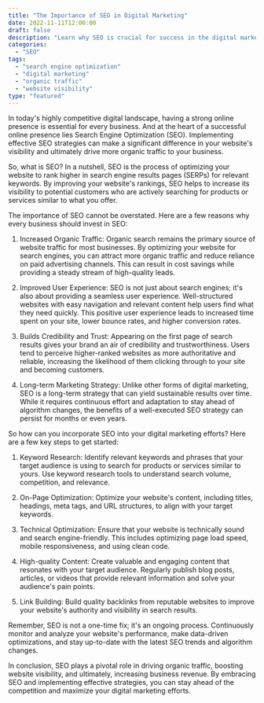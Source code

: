 ```yaml
--- 
title: "The Importance of SEO in Digital Marketing" 
date: 2022-11-11T12:00:00 
draft: false 
description: "Learn why SEO is crucial for success in the digital marketing world and gain valuable insights into its importance and strategies." 
categories: 
  - "SEO" 
tags: 
  - "search engine optimization" 
  - "digital marketing" 
  - "organic traffic" 
  - "website visibility" 
type: "featured" 
--- 
```


In today's highly competitive digital landscape, having a strong online presence is essential for every business. And at the heart of a successful online presence lies Search Engine Optimization (SEO). Implementing effective SEO strategies can make a significant difference in your website's visibility and ultimately drive more organic traffic to your business.

So, what is SEO? In a nutshell, SEO is the process of optimizing your website to rank higher in search engine results pages (SERPs) for relevant keywords. By improving your website's rankings, SEO helps to increase its visibility to potential customers who are actively searching for products or services similar to what you offer.

The importance of SEO cannot be overstated. Here are a few reasons why every business should invest in SEO:

1. Increased Organic Traffic: Organic search remains the primary source of website traffic for most businesses. By optimizing your website for search engines, you can attract more organic traffic and reduce reliance on paid advertising channels. This can result in cost savings while providing a steady stream of high-quality leads.

2. Improved User Experience: SEO is not just about search engines; it's also about providing a seamless user experience. Well-structured websites with easy navigation and relevant content help users find what they need quickly. This positive user experience leads to increased time spent on your site, lower bounce rates, and higher conversion rates.

3. Builds Credibility and Trust: Appearing on the first page of search results gives your brand an air of credibility and trustworthiness. Users tend to perceive higher-ranked websites as more authoritative and reliable, increasing the likelihood of them clicking through to your site and becoming customers.

4. Long-term Marketing Strategy: Unlike other forms of digital marketing, SEO is a long-term strategy that can yield sustainable results over time. While it requires continuous effort and adaptation to stay ahead of algorithm changes, the benefits of a well-executed SEO strategy can persist for months or even years.

So how can you incorporate SEO into your digital marketing efforts? Here are a few key steps to get started:

1. Keyword Research: Identify relevant keywords and phrases that your target audience is using to search for products or services similar to yours. Use keyword research tools to understand search volume, competition, and relevance.

2. On-Page Optimization: Optimize your website's content, including titles, headings, meta tags, and URL structures, to align with your target keywords.

3. Technical Optimization: Ensure that your website is technically sound and search engine-friendly. This includes optimizing page load speed, mobile responsiveness, and using clean code.

4. High-quality Content: Create valuable and engaging content that resonates with your target audience. Regularly publish blog posts, articles, or videos that provide relevant information and solve your audience's pain points.

5. Link Building: Build quality backlinks from reputable websites to improve your website's authority and visibility in search results.

Remember, SEO is not a one-time fix; it's an ongoing process. Continuously monitor and analyze your website's performance, make data-driven optimizations, and stay up-to-date with the latest SEO trends and algorithm changes.

In conclusion, SEO plays a pivotal role in driving organic traffic, boosting website visibility, and ultimately, increasing business revenue. By embracing SEO and implementing effective strategies, you can stay ahead of the competition and maximize your digital marketing efforts.
